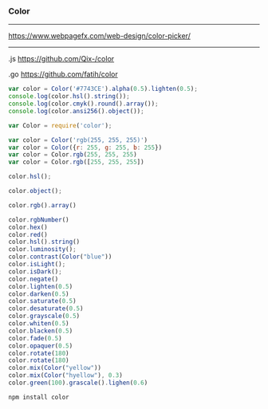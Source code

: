 ### Color 
---
https://www.webpagefx.com/web-design/color-picker/

---

.js
https://github.com/Qix-/color

.go
https://github.com/fatih/color

```js
var color = Color('#7743CE').alpha(0.5).lighten(0.5);
console.log(color.hsl().string());
console.log(color.cmyk().round().array());
console.log(color.ansi256().object());

var Color = require('color');

var color = Color('rgb(255, 255, 255)')
var color = Color({r: 255, g: 255, b: 255})
var color = Color.rgb(255, 255, 255)
var color = Color.rgb([255, 255, 255])

color.hsl();

color.object();

color.rgb().array()

color.rgbNumber()
color.hex()
color.red()
color.hsl().string()
color.luminosity();
color.contrast(Color("blue"))
color.isLight();
color.isDark();
color.negate()
color.lighten(0.5)
color.darken(0.5)
color.saturate(0.5)
color.desaturate(0.5)
color.grayscale(0.5)
color.whiten(0.5)
color.blacken(0.5)
color.fade(0.5)
color.opaquer(0.5)
color.rotate(180)
color.rotate(180)
color.mix(Color("yellow"))
color.mix(Color("hyellow"), 0.3)
color.green(100).grascale().lighen(0.6)

```

```
npm install color
```

